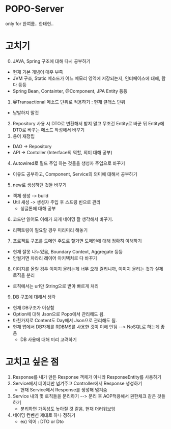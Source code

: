 # POPO-Server
only for 한여름.. 한태현.. 

# 고치기
0. JAVA, Spring 구조에 대해 다시 공부하기
  - 현재 기본 개념이 매우 부족
  - JVM 구조, Static 메소드가 어느 메모리 영역에 저장되는지, 인터페이스에 대해, 람다 등등
  - Spring Bean, Containter, @Component, JPA Entity 등등
1. @Transactional 메소드 단위로 적용하기 : 현재 클래스 단위
  - 남발하지 말것
2. Repository 사용 시 DTO로 변환해서 받지 말고 무조건 Entity로 바꾼 뒤 Entity에 DTO로 바꾸는 메소드 작성해서 바꾸기
3. 용어 재정립
  - DAO -> Repository
  - API -> Contoller (Interface의 역할, 의미 대해 공부)
4. Autowired로 필드 주입 하는 것들을 생성자 주입으로 바꾸기
  - 이유도 공부하고, Component, Service의 의미에 대해서 공부하기
5. new로 생성하던 것들 바꾸기
  - 객체 생성 -> build
  - Util 새성 -> 생성자 주입 후 스프링 빈으로 관리
    - 싱글톤에 대해 공부
6. 코드만 읽어도 이해가 되게 네이밍 잘 생각해서 바꾸기.
  - 리팩토링이 필요할 경우 미리미리 해놓기
7. 프로젝트 구조를 도메인 주도로 할거면 도메인에 대해 정확히 이해하기
  - 현재 잘못 나누었음, Boundary Context, Aggregate 등등
  - 안될거면 차라리 레이어 아키텍처로 다 바꾸기
8. 이미지를 올릴 경우 이미지 올리는게 너무 오래 걸리니까, 이미지 올리는 것과 실제 로직을 분리
  - 로직에서는 url만 String으로 받아 빠르게 처리
9. DB 구조에 대해서 생각
  - 현재 DB구조가 이상함
  - Option에 대해 Json으로 Popo에서 관리해도 됨.
  - 마찬가지로 Content도 Day에서 Json으로 관리해도 됨.
  - 현재 앱에서 DB자체를 RDBMS를 사용한 것이 이해 안됨 --> NoSQL로 하는게 좋음
    - DB 사용에 대해 미리 고려하기



# 고치고 싶은 점
1. Response를 내가 만든 Response 객체가 아니라 ResponseEntity를 사용하기
2. Service에서 데이터만 넘겨주고 Controller에서 Response 생성하기
    - 현재 Service에서 Response를 생성해 넘겨줌
3. Service 내의 몇 로직들을 분리하기 --> 분리 후 AOP적용해서 권한체크 같은 것들 하기
    - 분리하면 가독성도 높아질 것 같음. 현재 더러워보임
4. 네이밍 컨벤션 제대로 하나 정하기
    - ex) 약어 : DTO or Dto
